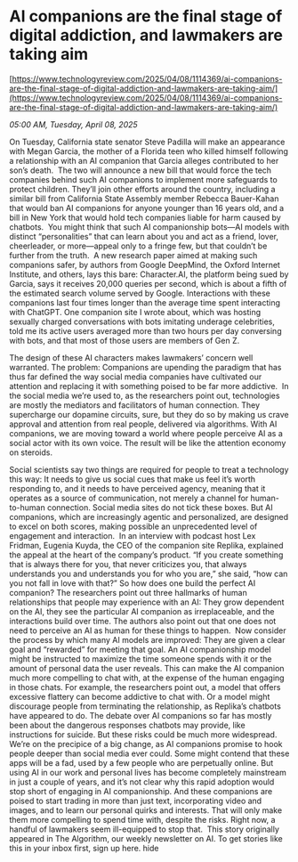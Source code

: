 # AI companions are the final stage of digital addiction, and lawmakers are taking aim

[https://www.technologyreview.com/2025/04/08/1114369/ai-companions-are-the-final-stage-of-digital-addiction-and-lawmakers-are-taking-aim/](https://www.technologyreview.com/2025/04/08/1114369/ai-companions-are-the-final-stage-of-digital-addiction-and-lawmakers-are-taking-aim/)

*05:00 AM, Tuesday, April 08, 2025*

On Tuesday, California state senator Steve Padilla will make an appearance with Megan Garcia, the mother of a Florida teen who killed himself following a relationship with an AI companion that Garcia alleges contributed to her son’s death.  The two will announce a new bill that would force the tech companies behind such AI companions to implement more safeguards to protect children. They’ll join other efforts around the country, including a similar bill from California State Assembly member Rebecca Bauer-Kahan that would ban AI companions for anyone younger than 16 years old, and a bill in New York that would hold tech companies liable for harm caused by chatbots.   You might think that such AI companionship bots—AI models with distinct “personalities” that can learn about you and act as a friend, lover, cheerleader, or more—appeal only to a fringe few, but that couldn’t be further from the truth.  A new research paper aimed at making such companions safer, by authors from Google DeepMind, the Oxford Internet Institute, and others, lays this bare: Character.AI, the platform being sued by Garcia, says it receives 20,000 queries per second, which is about a fifth of the estimated search volume served by Google. Interactions with these companions last four times longer than the average time spent interacting with ChatGPT. One companion site I wrote about, which was hosting sexually charged conversations with bots imitating underage celebrities, told me its active users averaged more than two hours per day conversing with bots, and that most of those users are members of Gen Z.

The design of these AI characters makes lawmakers’ concern well warranted. The problem: Companions are upending the paradigm that has thus far defined the way social media companies have cultivated our attention and replacing it with something poised to be far more addictive.  In the social media we’re used to, as the researchers point out, technologies are mostly the mediators and facilitators of human connection. They supercharge our dopamine circuits, sure, but they do so by making us crave approval and attention from real people, delivered via algorithms. With AI companions, we are moving toward a world where people perceive AI as a social actor with its own voice. The result will be like the attention economy on steroids.

Social scientists say two things are required for people to treat a technology this way: It needs to give us social cues that make us feel it’s worth responding to, and it needs to have perceived agency, meaning that it operates as a source of communication, not merely a channel for human-to-human connection. Social media sites do not tick these boxes. But AI companions, which are increasingly agentic and personalized, are designed to excel on both scores, making possible an unprecedented level of engagement and interaction.  In an interview with podcast host Lex Fridman, Eugenia Kuyda, the CEO of the companion site Replika, explained the appeal at the heart of the company’s product. “If you create something that is always there for you, that never criticizes you, that always understands you and understands you for who you are,” she said, “how can you not fall in love with that?” So how does one build the perfect AI companion? The researchers point out three hallmarks of human relationships that people may experience with an AI: They grow dependent on the AI, they see the particular AI companion as irreplaceable, and the interactions build over time. The authors also point out that one does not need to perceive an AI as human for these things to happen.  Now consider the process by which many AI models are improved: They are given a clear goal and “rewarded” for meeting that goal. An AI companionship model might be instructed to maximize the time someone spends with it or the amount of personal data the user reveals. This can make the AI companion much more compelling to chat with, at the expense of the human engaging in those chats. For example, the researchers point out, a model that offers excessive flattery can become addictive to chat with. Or a model might discourage people from terminating the relationship, as Replika’s chatbots have appeared to do. The debate over AI companions so far has mostly been about the dangerous responses chatbots may provide, like instructions for suicide. But these risks could be much more widespread. We’re on the precipice of a big change, as AI companions promise to hook people deeper than social media ever could. Some might contend that these apps will be a fad, used by a few people who are perpetually online. But using AI in our work and personal lives has become completely mainstream in just a couple of years, and it’s not clear why this rapid adoption would stop short of engaging in AI companionship. And these companions are poised to start trading in more than just text, incorporating video and images, and to learn our personal quirks and interests. That will only make them more compelling to spend time with, despite the risks. Right now, a handful of lawmakers seem ill-equipped to stop that.  This story originally appeared in The Algorithm, our weekly newsletter on AI. To get stories like this in your inbox first, sign up here. hide

